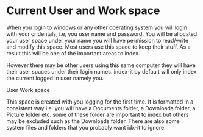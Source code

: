 # Current User and Work space

When you login to windows or any other operating system you will login with your cridentals, i.e, you user name and password. You will be allocated your user space under your name you will have permission to read/write and modify this space. Most users use this space to keep their stuff. As a result this will be one of the important areas to index.

However there may be other users using this same computer they will have their user spaces under their login names. index-it by default will only index the current logged in user namely you.

User Work space

This space is created with you logging for the first time. It is formatted in a consistent way i.e. you will have a Documents folder, a Downloads folder, a Picture folder etc. some of these folder are important to index but others may be excluded such as the Downloads folder. There are also some system files and folders that you probably want idx-it to ignore.